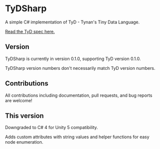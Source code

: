 # TyDSharp

A simple C# implementation of TyD - Tynan's Tiny Data Language.

[Read the TyD spec here.](https://github.com/tyd-lang/TyD)

## Version

TyDSharp is currently in version 0.1.0, supporting TyD version 0.1.0.

TyDSharp version numbers don't necessarily match TyD version numbers.

## Contributions

All contributions including documentation, pull requests, and bug reports are welcome!

## This version

Downgraded to C# 4 for Unity 5 compatibility.

Adds custom attributes with string values and helper functions for easy node enumeration.
